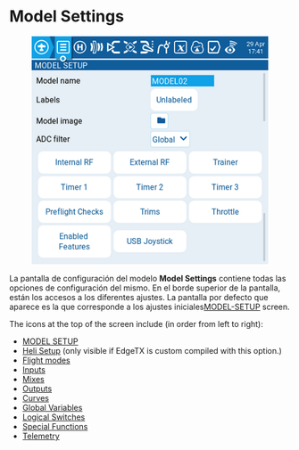 # Model Settings

<figure><img src="../../../.gitbook/assets/modelsetup.png" alt=""><figcaption></figcaption></figure>

La pantalla de configuración del modelo **Model Settings** contiene todas las opciones de configuración del mismo. En el borde superior de la pantalla, están los accesos a los diferentes ajustes. La pantalla por defecto que aparece es la que corresponde a los ajustes iniciales[MODEL-SETUP](model-setup/ "mention") screen.&#x20;

The icons at the top of the screen include (in order from left to right):

* [MODEL SETUP](model-setup/)
* [Heli Setup](heli-setup.md) (only visible if EdgeTX is custom compiled with this option.)
* [Flight modes](flight-modes.md)
* [Inputs](inputs-mixes-and-outputs/inputs.md)
* [Mixes](inputs-mixes-and-outputs/mixes.md)
* [Outputs](inputs-mixes-and-outputs/outputs.md)
* [Curves](curves.md)
* [Global Variables](global-variables.md)
* [Logical Switches](logical-switches.md)
* [Special Functions](special-functions.md)
* [Telemetry](telemetry/)

